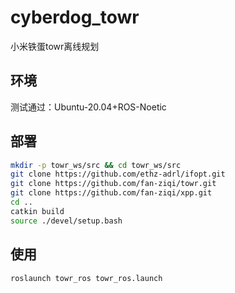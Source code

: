 # cyberdog_towr

小米铁蛋towr离线规划

## 环境

测试通过：Ubuntu-20.04+ROS-Noetic

## 部署

```bash
mkdir -p towr_ws/src && cd towr_ws/src
git clone https://github.com/ethz-adrl/ifopt.git
git clone https://github.com/fan-ziqi/towr.git
git clone https://github.com/fan-ziqi/xpp.git
cd ..
catkin build
source ./devel/setup.bash
```

## 使用

```bash
roslaunch towr_ros towr_ros.launch
```